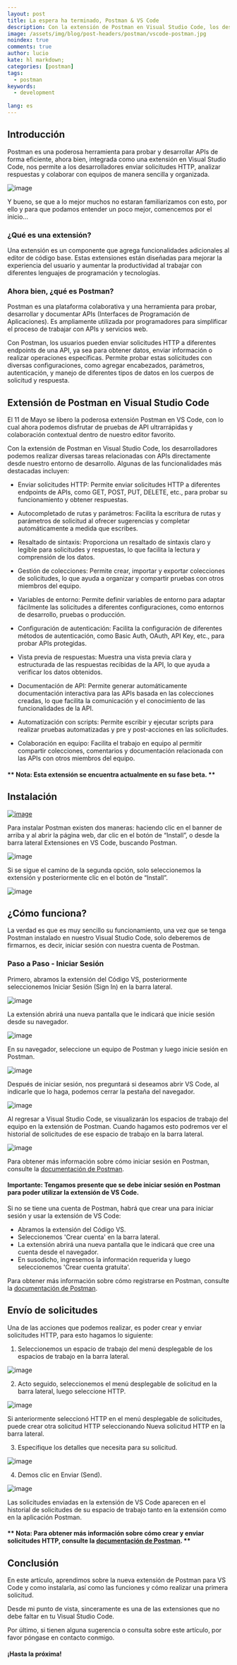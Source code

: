 ```yaml
---
layout: post
title: La espera ha terminado, Postman & VS Code
description: Con la extensión de Postman en Visual Studio Code, los desarrolladores pueden realizar pruebas y colaborar con eficiencia, lo que los ayuda a optimizar el flujo de trabajo al trabajar con APIs y servicios web.
image: /assets/img/blog/post-headers/postman/vscode-postman.jpg
noindex: true
comments: true
author: lucio
kate: hl markdown;
categories: [postman]
tags:
  - postman
keywords:
  - development
  
lang: es
---
```


## Introducción

Postman es una poderosa herramienta para probar y desarrollar APIs de forma eficiente, ahora bien, integrada como una extensión en Visual Studio Code, nos permite a los desarrolladores enviar solicitudes HTTP, analizar respuestas y colaborar con equipos de manera sencilla y organizada.

![image](/assets/img/blog/tutorials/postman-vs-code/000.jpg)

Y bueno, se que a lo mejor muchos no estaran familiarizamos con esto, por ello y para que podamos entender un poco mejor, comencemos por el inicio...

### ¿Qué es una extensión?

Una extensión es un componente que agrega funcionalidades adicionales al editor de código base. Estas extensiones están diseñadas para mejorar la experiencia del usuario y aumentar la productividad al trabajar con diferentes lenguajes de programación y tecnologías.

### Ahora bien, ¿qué es Postman?

Postman es una plataforma colaborativa y una herramienta para probar, desarrollar y documentar APIs (Interfaces de Programación de Aplicaciones). Es ampliamente utilizada por programadores para simplificar el proceso de trabajar con APIs y servicios web.

Con Postman, los usuarios pueden enviar solicitudes HTTP a diferentes endpoints de una API, ya sea para obtener datos, enviar información o realizar operaciones específicas. Permite probar estas solicitudes con diversas configuraciones, como agregar encabezados, parámetros, autenticación, y manejo de diferentes tipos de datos en los cuerpos de solicitud y respuesta.

## Extensión de Postman en Visual Studio Code

El 11 de Mayo se libero la poderosa extensión Postman en VS Code, con lo cual ahora podemos disfrutar de pruebas de API ultrarrápidas y colaboración contextual dentro de nuestro editor favorito.

Con la extensión de Postman en Visual Studio Code, los desarrolladores podemos realizar diversas tareas relacionadas con APIs directamente desde nuestro entorno de desarrollo. Algunas de las funcionalidades más destacadas incluyen:

- Enviar solicitudes HTTP: Permite enviar solicitudes HTTP a diferentes endpoints de APIs, como GET, POST, PUT, DELETE, etc., para probar su funcionamiento y obtener respuestas.

- Autocompletado de rutas y parámetros: Facilita la escritura de rutas y parámetros de solicitud al ofrecer sugerencias y completar automáticamente a medida que escribes.

- Resaltado de sintaxis: Proporciona un resaltado de sintaxis claro y legible para solicitudes y respuestas, lo que facilita la lectura y comprensión de los datos.

- Gestión de colecciones: Permite crear, importar y exportar colecciones de solicitudes, lo que ayuda a organizar y compartir pruebas con otros miembros del equipo.

- Variables de entorno: Permite definir variables de entorno para adaptar fácilmente las solicitudes a diferentes configuraciones, como entornos de desarrollo, pruebas o producción.

- Configuración de autenticación: Facilita la configuración de diferentes métodos de autenticación, como Basic Auth, OAuth, API Key, etc., para probar APIs protegidas.

- Vista previa de respuestas: Muestra una vista previa clara y estructurada de las respuestas recibidas de la API, lo que ayuda a verificar los datos obtenidos.

- Documentación de API: Permite generar automáticamente documentación interactiva para las APIs basada en las colecciones creadas, lo que facilita la comunicación y el conocimiento de las funcionalidades de la API.

- Automatización con scripts: Permite escribir y ejecutar scripts para realizar pruebas automatizadas y pre y post-acciones en las solicitudes.

- Colaboración en equipo: Facilita el trabajo en equipo al permitir compartir colecciones, comentarios y documentación relacionada con las APIs con otros miembros del equipo.

#### ** Nota: Esta extensión se encuentra actualmente en su fase beta. **

## Instalación

[![image](/assets/img/blog/tutorials/postman-vs-code/01.jpg)](https://marketplace.visualstudio.com/items?itemName=Postman.postman-for-vscode&mkt_tok=MDY3LVVNRC05OTEAAAGNLu5DfcW1MU6YicyvExPcNsydyZJij82VP2vPxdQQH1uUEwEW6Z3F6GRYwor7f0ju9Iwj3Em6-W1bI3JvvO-wFB0enw2268WG3g6PpEm0Ch4)

Para instalar Postman existen dos maneras: haciendo clic en el banner de arriba y al abrir la página web, dar clic en el botón de “Install”, o desde la barra lateral Extensiones en VS Code, buscando Postman.

![image](/assets/img/blog/tutorials/postman-vs-code/00.jpg)

Si se sigue el camino de la segunda opción, solo seleccionemos la extensión y posteriormente clic en el botón de “Install”.

![image](/assets/img/blog/tutorials/postman-vs-code/02.jpg)

## ¿Cómo funciona?

La verdad es que es muy sencillo su funcionamiento, una vez que se tenga Postman instalado en nuestro Visual Studio Code, solo deberemos de firmarnos, es decir, iniciar sesión con nuestra cuenta de Postman.

### Paso a Paso - Iniciar Sesión

Primero, abramos la extensión del Código VS, posteriormente seleccionemos Iniciar Sesión (Sign In) en la barra lateral. 

![image](/assets/img/blog/tutorials/postman-vs-code/04.jpg)

La extensión abrirá una nueva pantalla que le indicará que inicie sesión desde su navegador.

![image](/assets/img/blog/tutorials/postman-vs-code/05.jpg)

En su navegador, seleccione un equipo de Postman y luego inicie sesión en Postman. 

![image](/assets/img/blog/tutorials/postman-vs-code/06.jpg)

Después de iniciar sesión, nos preguntará si deseamos abrir VS Code, al indicarle que lo haga, podemos cerrar la pestaña del navegador.

![image](/assets/img/blog/tutorials/postman-vs-code/07.jpg)

Al regresar a Visual Studio Code, se visualizarán los espacios de trabajo del equipo en la extensión de Postman. Cuando hagamos esto podremos ver el historial de solicitudes de ese espacio de trabajo en la barra lateral. 

![image](/assets/img/blog/tutorials/postman-vs-code/08.jpg)

Para obtener más información sobre cómo iniciar sesión en Postman, consulte la [documentación de Postman](https://learning.postman.com/docs/getting-started/postman-account/#signing-in-to-postman).

#### Importante: Tengamos presente que se debe iniciar sesión en Postman para poder utilizar la extensión de VS Code.

Si no se tiene una cuenta de Postman, habrá que crear una para iniciar sesión y usar la extensión de VS Code:

- Abramos la extensión del Código VS.
- Seleccionemos 'Crear cuenta' en la barra lateral. 
- La extensión abrirá una nueva pantalla que le indicará que cree una cuenta desde el navegador.
- En susodicho, ingresemos la información requerida y luego seleccionemos 'Crear cuenta gratuita'.

Para obtener más información sobre cómo registrarse en Postman, consulte la [documentación de Postman](https://learning.postman.com/docs/getting-started/postman-account/#signing-up-for-a-postman-account).

## Envío de solicitudes

Una de las acciones que podemos realizar, es poder crear y enviar solicitudes HTTP, para esto hagamos lo siguiente:

1. Seleccionemos un espacio de trabajo del menú desplegable de los espacios de trabajo en la barra lateral.

![image](/assets/img/blog/tutorials/postman-vs-code/09.jpg)

2. Acto seguido, seleccionemos el menú desplegable de solicitud en la barra lateral, luego seleccione HTTP.

![image](/assets/img/blog/tutorials/postman-vs-code/10.jpg)

Si anteriormente seleccionó HTTP en el menú desplegable de solicitudes, puede crear otra solicitud HTTP seleccionando Nueva solicitud HTTP en la barra lateral.

3. Especifique los detalles que necesita para su solicitud.

![image](/assets/img/blog/tutorials/postman-vs-code/11.jpg)

4. Demos clic en Enviar (Send).

![image](/assets/img/blog/tutorials/postman-vs-code/12.jpg)

Las solicitudes enviadas en la extensión de VS Code aparecen en el historial de solicitudes de su espacio de trabajo tanto en la extensión como en la aplicación Postman.

#### ** Nota: Para obtener más información sobre cómo crear y enviar solicitudes HTTP, consulte la [documentación de Postman](https://learning.postman.com/docs/sending-requests/requests/). **

## Conclusión

En este artículo, aprendimos sobre la nueva extensión de Postman para VS Code y como instalarla, así como las funciones y cómo realizar una primera solicitud. 

Desde mi punto de vista, sinceramente es una de las extensiones que no debe faltar en tu Visual Studio Code. 

Por último, si tienen alguna sugerencia o consulta sobre este artículo, por favor póngase en contacto conmigo.

#### ¡Hasta la próxima!
